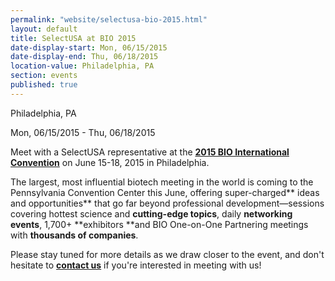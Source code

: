 ```yaml
---
permalink: "website/selectusa-bio-2015.html"
layout: default
title: SelectUSA at BIO 2015
date-display-start: Mon, 06/15/2015
date-display-end: Thu, 06/18/2015
location-value: Philadelphia, PA
section: events
published: true
---
```

  Philadelphia, PA        

  Mon, 06/15/2015 - Thu, 06/18/2015

Meet with a SelectUSA representative at the&nbsp;**[2015 BIO International Convention](http://convention.bio.org/)**&nbsp;on June 15-18, 2015 in Philadelphia.

The largest, most influential biotech meeting in the world is coming to the Pennsylvania Convention Center this June, offering super-charged** ideas and opportunities** that go far beyond professional development—sessions covering hottest science and **cutting-edge topics**, daily **networking events**, 1,700+ **exhibitors **and BIO One-on-One Partnering meetings with **thousands of companies**.

Please stay tuned for more details as we draw closer to the event, and&nbsp;don't hesitate to&nbsp;**[contact us](/contact-us)**&nbsp;if you're interested in meeting with us!
  